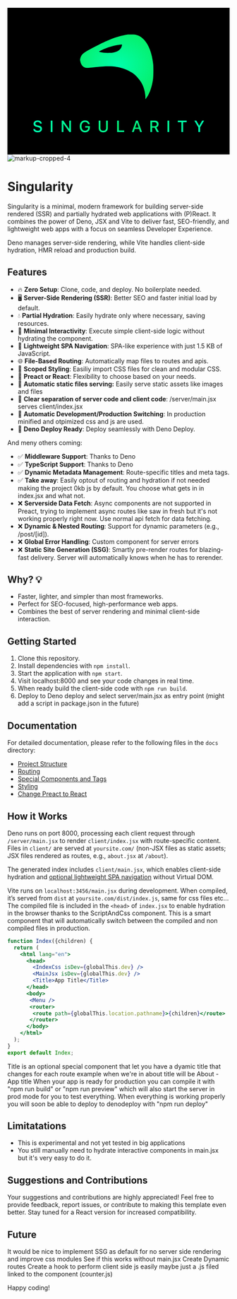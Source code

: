 <svg with="300px" height="auto" fill="none" xmlns="http://www.w3.org/2000/svg" viewBox="0 0 577 380"><path fill="#000" d="M0 0h577v380H0z"/><path d="M78.61 322.712c-6.632 0-10.884-3.357-11.29-8.301l-.021-.264h4.476l.02.224c.244 2.665 3.072 4.374 6.999 4.374 3.743 0 6.409-1.872 6.409-4.598v-.021c0-2.258-1.587-3.723-5.473-4.557l-3.215-.692c-5.96-1.261-8.524-4.028-8.524-8.361v-.021c.02-5.066 4.415-8.565 10.64-8.565 6.226 0 10.295 3.52 10.62 8.077l.02.285h-4.414l-.04-.265c-.387-2.4-2.686-4.15-6.247-4.13-3.438 0-5.981 1.608-5.981 4.374v.021c0 2.177 1.546 3.601 5.35 4.415l3.195.712c6.164 1.322 8.687 3.804 8.687 8.158v.02c0 5.616-4.374 9.115-11.21 9.115ZM112.49 322v-29.358h4.558V322h-4.558Zm28.589 0v-29.358h4.11l15.096 21.362h.305v-21.362h4.435V322h-4.109l-15.076-21.322h-.325V322h-4.436Zm60.368.712c-8.321 0-13.57-5.941-13.57-15.381v-.04c0-9.319 5.31-15.361 13.529-15.361 6.674 0 11.414 3.784 12.472 9.46l.041.204h-4.558l-.061-.204c-1.058-3.479-3.865-5.432-7.894-5.432-5.432 0-8.87 4.395-8.87 11.312v.041c0 7.019 3.459 11.373 8.972 11.373 4.802 0 8.077-3.032 8.118-7.548v-.651h-7.548v-3.683h12.044v3.642c0 7.446-4.984 12.268-12.675 12.268Zm47.49 0c-7.365 0-11.902-4.374-11.902-10.823v-19.247h4.557v18.901c0 4.252 2.665 7.141 7.345 7.141 4.679 0 7.324-2.889 7.324-7.141v-18.901h4.557v19.247c0 6.449-4.496 10.823-11.881 10.823Zm35.892-.712v-29.358h4.558v25.431h13.753V322h-18.311Zm38.497 0 10.6-29.358h4.923l10.6 29.358h-4.801l-2.645-7.935h-11.231L328.106 322h-4.781Zm12.879-24.211-4.212 12.614h8.789l-4.232-12.614h-.345ZM371.222 322v-29.358h11.576c6.022 0 9.765 3.499 9.765 8.952v.041c0 3.947-2.115 7.161-5.696 8.361L393.459 322h-5.27l-5.981-11.292h-6.429V322h-4.557Zm4.557-14.994h6.571c3.5 0 5.534-1.913 5.534-5.249v-.041c0-3.255-2.156-5.249-5.676-5.249h-6.429v10.539ZM415.72 322v-29.358h4.557V322h-4.557Zm36.035 0v-25.431h-9.236v-3.927h23.01v3.927h-9.216V322h-4.558Zm44.113 0v-12.024l-10.336-17.334h5.066l7.385 12.797h.346l7.386-12.797h5.065l-10.355 17.334V322h-4.557Z" fill="url(#a)"/><path fill="url(#b)" d="M176 59h220v181H176z"/><path d="M164 149.5V247h249V52H164v97.5Zm168.672-79.71c8.314 1.71 15.179 5.73 21.787 12.743 12.621 13.342 20.637 34.424 24.09 63.118.853 7.013.683 30.405-.213 37.76-2.089 16.678-6.737 32.201-12.791 42.892-2.345 4.19-6.609 10.434-7.12 10.434-.214 0-.256-1.411-.128-3.165.298-3.677-.341-9.45-1.834-16.848-2.942-14.625-9.422-26.471-21.02-38.701-11.384-11.974-31.21-21.553-50.994-24.674-14.24-2.224-30.911-2.053-54.575.47-20.125 2.138-20.807 2.181-24.132 2.01-8.315-.47-14.753-7.355-16.501-17.618-.639-3.635-.639-4.149.043-6.928 1.705-7.013 5.244-11.632 12.407-16.207 11.427-7.27 40.633-22.408 55.258-28.652 22.469-9.536 38.074-14.325 55.854-17.02.597-.128 4.562-.213 8.783-.256 5.671-.043 8.656.128 11.086.642Z" fill="#000"/><path d="M292.337 95.661c-16.713 2.224-31.508 6.628-47.966 14.155-6.566 3.036-7.376 3.848-4.562 4.575 7.418 1.968 15.093 2.737 24.942 2.523 7.462-.213 8.655-.342 13.26-1.582 11.129-2.95 16.97-8.082 19.23-16.891.341-1.369.511-2.694.383-2.865-.256-.428-1.449-.428-5.287.085Z" fill="#000"/><defs><radialGradient id="a" cx="0" cy="0" r="1" gradientUnits="userSpaceOnUse" gradientTransform="matrix(224 0 0 25 289 307)"><stop stop-color="#06EF6A"/><stop offset="1" stop-color="#00FEAD"/></radialGradient><radialGradient id="b" cx="0" cy="0" r="1" gradientUnits="userSpaceOnUse" gradientTransform="matrix(0 90.5 -110 0 286 149.5)"><stop stop-color="#00FEAD"/><stop offset="1" stop-color="#06EF6A"/></radialGradient></defs></svg>
![markup-cropped-4](https://github.com/user-attachments/assets/8ef76b38-bbde-45e0-80ee-3b264c6e91d7)


# Singularity

Singularity is a minimal, modern framework for building server-side rendered (SSR) and partially hydrated web applications with (P)React. It combines the power of Deno, JSX and Vite to deliver fast, SEO-friendly, and lightweight web apps with a focus on seamless Developer Experience.



Deno manages server-side rendering, while Vite handles client-side hydration, HMR reload and production build.

## Features

- 🔥 **Zero Setup**: Clone, code, and deploy. No boilerplate needed.
- 🖥️ **Server-Side Rendering (SSR)**: Better SEO and faster initial load by default.
- 💧 **Partial Hydration**: Easily hydrate only where necessary, saving resources.
- 🧩 **Minimal Interactivity**: Execute simple client-side logic without hydrating the component.
- 🚗 **Lightweight SPA Navigation**: SPA-like experience with just 1.5 KB of JavaScript.
- 🌐 **File-Based Routing**: Automatically map files to routes and apis.
- 🎨 **Scoped Styling**: Easiliy import CSS files for clean and modular CSS.
- 🌟 **Preact or React**: Flexibility to choose based on your needs.
- 🤖 **Automatic static files serving:** Easily serve static assets like images and files
- 📁 **Clear separation of server code and client code**: /server/main.jsx serves client/index.jsx
- 🔀 **Automatic Development/Production Switching**: In production minified and otpimized css and js are used.
- 🚀 **Deno Deploy Ready**: Deploy seamlessly with Deno Deploy.

And meny others coming:

- ✅ **Middleware Support**: Thanks to Deno
- ✅ **TypeScript Support**: Thanks to Deno
- ✅ **Dynamic Metadata Management**: Route-specific titles and meta tags.
- ✅ **Take away**: Easily optout of routing and hydration if not needed making the project 0kb js by default. You choose what gets in in index.jsx and what not.
- ❌ **Serverside Data Fetch**: Async components are not supported in Preact, trying to implement async routes like saw in fresh but it's not working properly right now. Use normal api fetch for data fetching.
- ❌ **Dynamic & Nested Routing**: Support for dynamic parameters (e.g., /post/[id]).
- ❌ **Global Error Handling**: Custom component for server errors
- ❌ **Static Site Generation (SSG)**: Smartly pre-render routes for blazing-fast delivery. Server will automatically knows when he has to rerender.

## Why? 💡

- Faster, lighter, and simpler than most frameworks.
- Perfect for SEO-focused, high-performance web apps.
- Combines the best of server rendering and minimal client-side interaction.

## Getting Started

1. Clone this repository.
2. Install dependencies with `npm install`.
3. Start the application with `npm start`.
4. Visit localhost:8000 and see your code changes in real time.
5. When ready build the client-side code with `npm run build`.
6. Deploy to Deno deploy and select server/main.jsx as entry point (might add a script in package.json in the future)

## Documentation

For detailed documentation, please refer to the following files in the `docs` directory:

- [Project Structure](docs/project-structure.md)
- [Routing](docs/routing.md)
- [Special Components and Tags](docs/special-components.md)
- [Styling](docs/styling.md)
- [Change Preact to React](docs/change-preact-to-react.md)

## How it Works

Deno runs on port 8000, processing each client request through `/server/main.jsx` to render `client/index.jsx` with route-specific content. Files in `client/` are served at `yoursite.com/` (non-JSX files as static assets; JSX files rendered as routes, e.g., `about.jsx` at `/about`).

The generated index includes `client/main.jsx`, which enables client-side hydration and [optional lightweight SPA navigation](https://github.com/andreafuturi/lightweight-router) without Virtual DOM.

Vite runs on `localhost:3456/main.jsx` during development. When compiled, it’s served from `dist` at `yoursite.com/dist/index.js`, same for css files etc...
The compiled file is included in the `<head>` of `index.jsx` to enable hydration in the browser thanks to the ScriptAndCss component.
This is a smart component that will automatically switch between the compiled and non compiled files in production.

```jsx
function Index({children) {
  return (
    <html lang="en">
      <head>
        <IndexCss isDev={globalThis.dev} />
        <MainJsx isDev={globalThis.dev} />
        <Title>App Title</Title>
      </head>
      <body>
       <Menu />
       <router>
        <route path={globalThis.location.pathname}>{children}</route>
       </router>
      </body>
    </html>
  );
}
export default Index;
```

Title is an optional special component that let you have a dyamic title that changes for each route example when we're in about title will be About - App title
When your app is ready for production you can compile it with "npm run build" or "npm run preview" which will also start the server in prod mode for you to test everything.
When everything is working properly you will soon be able to deploy to denodeploy with "npm run deploy"

## Limitatations

- This is experimental and not yet tested in big applications
- You still manually need to hydrate interactive components in main.jsx but it's very easy to do it.

## Suggestions and Contributions

Your suggestions and contributions are highly appreciated! Feel free to provide feedback, report issues, or contribute to making this template even better. Stay tuned for a React version for increased compatibility.

## Future

It would be nice to implement SSG as default for no server side rendering and improve css modules
See if this works without main.jsx
Create Dynamic routes
Create a hook to perform client side js easily
maybe just a .js filed linked to the component (counter.js)

Happy coding!
